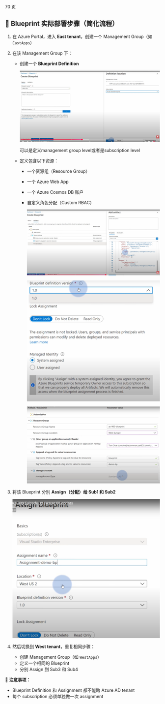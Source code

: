 70 页

## 🔁 Blueprint 实际部署步骤（简化流程）

1. 在 Azure Portal，进入 **East tenant**，创建一个 Management Group（如 `EastApps`）

2. 在该 Management Group 下：
   - 创建一个 **Blueprint Definition**

        ![alt text](image-10.png)

        可以是定义management group level或者是subscription level

   - 定义包含以下资源：
     - 一个资源组（Resource Group）
     - 一个 Azure Web App
     - 一个 Azure Cosmos DB 账户
     - 自定义角色分配（Custom RBAC）

        ![alt text](image-11.png)

        ![alt text](image-13.png)

        ![alt text](image-14.png)


3. 将该 Blueprint 分别 **Assign（分配）给 Sub1 和 Sub2**

    ![alt text](image-12.png)

4. 然后切换到 **West tenant**，重复相同步骤：
   - 创建 Management Group（如 `WestApps`）
   - 定义一个相同的 Blueprint
   - 分别 Assign 到 Sub3 和 Sub4

📌 **注意事项：**
- Blueprint Definition 和 Assignment 都不能跨 Azure AD tenant
- 每个 subscription 必须单独做一次 assignment
